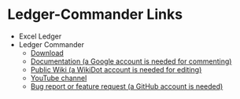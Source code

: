 # Ledger-Commander Links

- Excel Ledger
- Ledger Commander
  - [Download](https://scutumsoft.github.io/Ledger-Commander/published/setup.exe)
  - [Documentation (a Google account is needed for commenting)](*https://scutumsoft.blogspot.com/)
  - [Public Wiki (a WikiDot account is needed for editing)](http://scutumsoft.wikidot.com/)
  - [YouTube channel](*https://www.youtube.com/channel/UCWpriwzG_wCetA7RqthbhOQ)
  - [Bug report or feature request (a GitHub account is needed)](*https://github.com/ScutumSoft/Ledger-Commander/issues)
